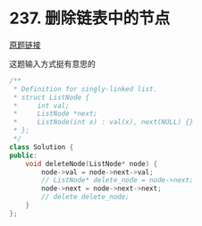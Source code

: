# 237. 删除链表中的节点 

[原题链接](https://leetcode-cn.com/problems/delete-node-in-a-linked-list/)

这题输入方式挺有意思的

```cpp
/**
 * Definition for singly-linked list.
 * struct ListNode {
 *     int val;
 *     ListNode *next;
 *     ListNode(int x) : val(x), next(NULL) {}
 * };
 */
class Solution {
public:
    void deleteNode(ListNode* node) {
        node->val = node->next->val;
        // ListNode* delete_node = node->next;
        node->next = node->next->next;
        // delete delete_node;
    }
};
```
